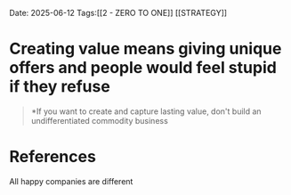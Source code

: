 Date: 2025-06-12
Tags:[[2 - ZERO TO ONE]] [[STRATEGY]] 

# Creating value means giving unique offers and people would feel stupid if they refuse

>*If you want to create and capture lasting value, don't build an undifferentiated commodity business 
# References 
 All happy companies are different 